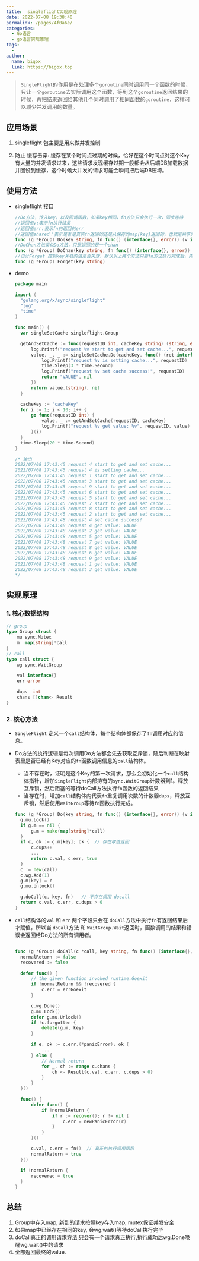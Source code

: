 ```yaml
---
title:  singleflight实现原理
date: 2022-07-08 19:38:40
permalink: /pages/4f0a6e/
categories:
  - Go语言
  - go语言实现原理
tags:
  - 
author: 
  name: bigox
  link: https://bigox.top
---
```

> `SingleFlight`的作用是在处理多个`goroutine`同时调用同一个函数的时候，只让一个`goroutine`去实际调用这个函数，等到这个`goroutine`返回结果的时候，再把结果返回给其他几个同时调用了相同函数的`goroutine`，这样可以减少并发调用的数量。

## 应用场景

1. singleflight 包主要是用来做并发控制

2. 防止 缓存击穿: 缓存在某个时间点过期的时候，恰好在这个时间点对这个Key有大量的并发请求过来，这些请求发现缓存过期一般都会从后端DB加载数据并回设到缓存，这个时候大并发的请求可能会瞬间把后端DB压垮。

    

## 使用方法

- singleflight 接口

  ```go
  //Do方法，传入key，以及回调函数，如果key相同，fn方法只会执行一次，同步等待
  //返回值v:表示fn执行结果
  //返回值err:表示fn的返回的err
  //返回值shared：表示是否是真实fn返回的还是从保存的map[key]返回的，也就是共享的
  func (g *Group) Do(key string, fn func() (interface{}, error)) (v interface{}, err error, shared bool) {
  //DoChan方法类似Do方法，只是返回的是一个chan
  func (g *Group) DoChan(key string, fn func() (interface{}, error)) <-chan Result {
  //设计Forget 控制key关联的值是否失效，默认以上两个方法只要fn方法执行完成后，内部维护的fn的值也删除（即并发结束后就失效了）
  func (g *Group) Forget(key string) 
  ```

  

- demo

  ```go
  package main
  
  import (
  	"golang.org/x/sync/singleflight"
  	"log"
  	"time"
  )
  
  func main() {
  	var singleSetCache singleflight.Group
  
  	getAndSetCache := func(requestID int, cacheKey string) (string, error) {
  		log.Printf("request %v start to get and set cache...", requestID)
  		value, _, _ := singleSetCache.Do(cacheKey, func() (ret interface{}, err error) { //do 的入参key，可以直接使用缓存的key，这样同一个缓存，只有一个协程会去读DB
  			log.Printf("request %v is setting cache...", requestID)
  			time.Sleep(3 * time.Second)
  			log.Printf("request %v set cache success!", requestID)
  			return "VALUE", nil
  		})
  		return value.(string), nil
  	}
  
  	cacheKey := "cacheKey"
  	for i := 1; i < 10; i++ { 
  		go func(requestID int) {
  			value, _ := getAndSetCache(requestID, cacheKey)
  			log.Printf("request %v get value: %v", requestID, value)
  		}(i)
  	}
  	time.Sleep(20 * time.Second)
  }
  
  /* 输出
  2022/07/08 17:43:45 request 4 start to get and set cache...
  2022/07/08 17:43:45 request 4 is setting cache...
  2022/07/08 17:43:45 request 1 start to get and set cache...
  2022/07/08 17:43:45 request 3 start to get and set cache...
  2022/07/08 17:43:45 request 9 start to get and set cache...
  2022/07/08 17:43:45 request 6 start to get and set cache...
  2022/07/08 17:43:45 request 5 start to get and set cache...
  2022/07/08 17:43:45 request 7 start to get and set cache...
  2022/07/08 17:43:45 request 8 start to get and set cache...
  2022/07/08 17:43:45 request 2 start to get and set cache...
  2022/07/08 17:43:48 request 4 set cache success!
  2022/07/08 17:43:48 request 4 get value: VALUE
  2022/07/08 17:43:48 request 2 get value: VALUE
  2022/07/08 17:43:48 request 5 get value: VALUE
  2022/07/08 17:43:48 request 7 get value: VALUE
  2022/07/08 17:43:48 request 8 get value: VALUE
  2022/07/08 17:43:48 request 6 get value: VALUE
  2022/07/08 17:43:48 request 9 get value: VALUE
  2022/07/08 17:43:48 request 1 get value: VALUE
  2022/07/08 17:43:48 request 3 get value: VALUE
  */
  
  ```

  

## 实现原理

### 1. 核心数据结构

```go
// group
type Group struct {
    mu sync.Mutex
    m  map[string]*call
}
// call
type call struct {
    wg sync.WaitGroup

    val interface{}
    err error

    dups  int
    chans []chan<- Result
}
```

### 2. 核心方法

- `SingleFlight` 定义一个`call`结构体，每个结构体都保存了`fn`调用对应的信息。

- Do方法的执行逻辑是每次调用Do方法都会先去获取互斥锁，随后判断在映射表里是否已经有Key对应的`fn`函数调用信息的`call`结构体。

  - 当不存在时，证明是这个Key的第一次请求，那么会初始化一个`call`结构体指针，增加`SingleFlight`内部持有的`sync.WaitGroup`计数器到1。释放互斥锁，然后阻塞的等待doCall方法执行`fn`函数的返回结果
  - 当存在时，增加`call`结构体内代表`fn`重复调用次数的计数器`dups`，释放互斥锁，然后使用`WaitGroup`等待`fn`函数执行完成。

  ```go
  func (g *Group) Do(key string, fn func() (interface{}, error)) (v interface{}, err error, shared bool) {
  	g.mu.Lock()
  	if g.m == nil {
  		g.m = make(map[string]*call)
  	}
  	if c, ok := g.m[key]; ok {  // 存在取值返回
  		c.dups++
  		...
  		return c.val, c.err, true
  	}
  	c := new(call)
  	c.wg.Add(1)
  	g.m[key] = c
  	g.mu.Unlock()
  
  	g.doCall(c, key, fn)   // 不存在调用 docall
  	return c.val, c.err, c.dups > 0
  }
  ```

  

- `call`结构体的`val` 和 `err` 两个字段只会在 `doCall`方法中执行`fn`有返回结果后才赋值，所以当 `doCall`方法 和 `WaitGroup.Wait`返回时，函数调用的结果和错误会返回给Do方法的所有调用者。

  ```go
  
  func (g *Group) doCall(c *call, key string, fn func() (interface{}, error)) {
  	normalReturn := false
  	recovered := false
  
  	defer func() {
  		// the given function invoked runtime.Goexit
  		if !normalReturn && !recovered {
  			c.err = errGoexit
  		}
  
  		c.wg.Done()
  		g.mu.Lock()
  		defer g.mu.Unlock()
  		if !c.forgotten {
  			delete(g.m, key)
  		}
  
  		if e, ok := c.err.(*panicError); ok {
  			...
  		} else {
  			// Normal return
  			for _, ch := range c.chans {
  				ch <- Result{c.val, c.err, c.dups > 0}  
  			}
  		}
  	}()
  
  	func() {
  		defer func() {
  			if !normalReturn {
  				if r := recover(); r != nil {
  					c.err = newPanicError(r)
  				}
  			}
  		}()
  
  		c.val, c.err = fn()  // 真正的执行调用函数
  		normalReturn = true
  	}()
  
  	if !normalReturn {
  		recovered = true
  	}
  }
  
  ```

## 总结

1. Group中存入map, 新到的请求按照key存入map, mutex保证并发安全
2. 如果map中已经存在相同的key, 会wg.wait()等待doCall执行完毕
3. doCall真正的调用请求方法,只会有一个请求真正执行,执行成功后wg.Done唤醒wg.wait()中的请求
4. 全部返回最终的value.